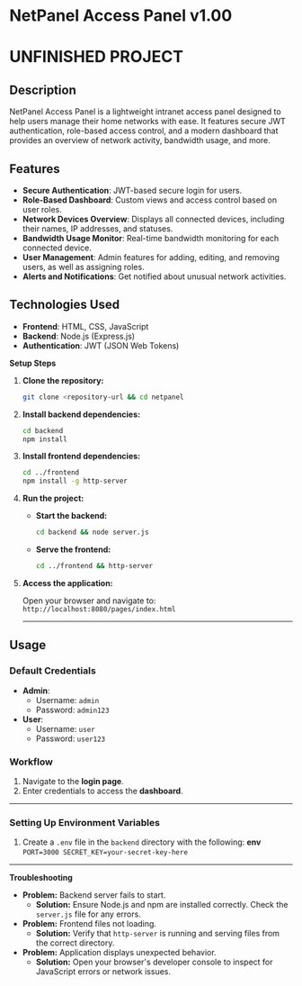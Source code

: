 # NetPanel Access Panel v1.00
# **UNFINISHED PROJECT**

## Description
NetPanel Access Panel is a lightweight intranet access panel designed to help users manage their home networks with ease. It features secure JWT authentication, role-based access control, and a modern dashboard that provides an overview of network activity, bandwidth usage, and more.

## Features
- **Secure Authentication**: JWT-based secure login for users.
- **Role-Based Dashboard**: Custom views and access control based on user roles.
- **Network Devices Overview**: Displays all connected devices, including their names, IP addresses, and statuses.
- **Bandwidth Usage Monitor**: Real-time bandwidth monitoring for each connected device.
- **User Management**: Admin features for adding, editing, and removing users, as well as assigning roles.
- **Alerts and Notifications**: Get notified about unusual network activities.
## Technologies Used
- **Frontend**: HTML, CSS, JavaScript
- **Backend**: Node.js (Express.js)
- **Authentication**: JWT (JSON Web Tokens)

 **Setup Steps**

 1. **Clone the repository:**

    ```bash
    git clone <repository-url && cd netpanel
    ```

 2. **Install backend dependencies:**

    ```bash
    cd backend
    npm install
    ```

 3. **Install frontend dependencies:**

    ```bash
    cd ../frontend
    npm install -g http-server
    ```

 4. **Run the project:**

    * **Start the backend:**

      ```bash
      cd backend && node server.js
      ```

    * **Serve the frontend:**

      ```bash
      cd ../frontend && http-server
      ```

 5. **Access the application:**

    Open your browser and navigate to: `http://localhost:8080/pages/index.html`

    ---

## Usage

### Default Credentials
- **Admin**:
  - Username: `admin`
  - Password: `admin123`
- **User**:
  - Username: `user`
  - Password: `user123`

### Workflow
1. Navigate to the **login page**.
2. Enter credentials to access the **dashboard**.

---

### Setting Up Environment Variables
1. Create a `.env` file in the `backend` directory with the following:
**env**
 `PORT=3000
  SECRET_KEY=your-secret-key-here`

---

**Troubleshooting**

 * **Problem:** Backend server fails to start.
    * **Solution:**  Ensure Node.js and npm are installed correctly. Check the `server.js` file for any errors.
 * **Problem:** Frontend files not loading.
    * **Solution:** Verify that `http-server` is running and serving files from the correct directory.
 * **Problem:**  Application displays unexpected behavior.
    * **Solution:** Open your browser's developer console to inspect for JavaScript errors or network issues.